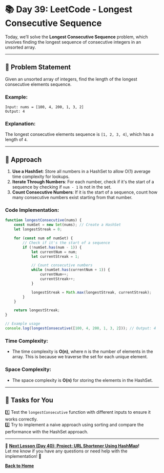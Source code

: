 # **📚 Day 39: LeetCode - Longest Consecutive Sequence**  

Today, we’ll solve the **Longest Consecutive Sequence** problem, which involves finding the longest sequence of consecutive integers in an unsorted array.  

---

## **🔹 Problem Statement**  

Given an unsorted array of integers, find the length of the longest consecutive elements sequence.

### **Example**:
```plaintext
Input: nums = [100, 4, 200, 1, 3, 2]
Output: 4
```

### **Explanation**: 
The longest consecutive elements sequence is `[1, 2, 3, 4]`, which has a length of `4`.

---

## **🔹 Approach**  

1. **Use a HashSet**: Store all numbers in a HashSet to allow O(1) average time complexity for lookups.
2. **Iterate Through Numbers**: For each number, check if it's the start of a sequence by checking if `num - 1` is not in the set.
3. **Count Consecutive Numbers**: If it is the start of a sequence, count how many consecutive numbers exist starting from that number.

### **Code Implementation**:
```js
function longestConsecutive(nums) {
    const numSet = new Set(nums); // Create a HashSet
    let longestStreak = 0;

    for (const num of numSet) {
        // Check if it's the start of a sequence
        if (!numSet.has(num - 1)) {
            let currentNum = num;
            let currentStreak = 1;

            // Count consecutive numbers
            while (numSet.has(currentNum + 1)) {
                currentNum++;
                currentStreak++;
            }

            longestStreak = Math.max(longestStreak, currentStreak);
        }
    }

    return longestStreak;
}

// Example usage
console.log(longestConsecutive([100, 4, 200, 1, 3, 2])); // Output: 4
```

### **Time Complexity**:  
- The time complexity is **O(n)**, where n is the number of elements in the array. This is because we traverse the set for each unique element.

### **Space Complexity**:  
- The space complexity is **O(n)** for storing the elements in the HashSet.

---

## **📝 Tasks for You**  
1️⃣ Test the `longestConsecutive` function with different inputs to ensure it works correctly.  
2️⃣ Try to implement a naive approach using sorting and compare the performance with the HashSet approach.

---

🎯 **[Next Lesson (Day 40): **Project:** URL Shortener Using HashMap](../day_40/)!**  
Let me know if you have any questions or need help with the implementation! 🚀

[**Back to Home**](../../../)